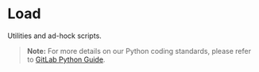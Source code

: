 # Load

Utilities and ad-hock scripts.

> **Note:** For more details on our Python coding standards, please refer to [GitLab Python Guide](https://about.gitlab.com/handbook/business-technology/data-team/platform/python-guide/).